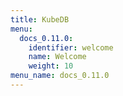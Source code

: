 ```yaml
---
title: KubeDB
menu:
  docs_0.11.0:
    identifier: welcome
    name: Welcome
    weight: 10
menu_name: docs_0.11.0
---
```



